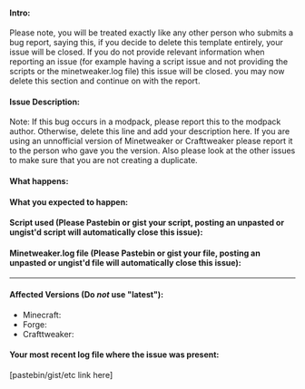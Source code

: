 #### Intro:
Please note, you will be treated exactly like any other person who submits a bug report, saying this, if you decide to delete this template entirely, your issue will be closed. If you do not provide relevant information when reporting an issue (for example having a script issue and not providing the scripts or the minetweaker.log file) this issue will be closed. you may now delete this section and continue on with the report.


#### Issue Description:
Note: If this bug occurs in a modpack, please report this to the modpack author. Otherwise, delete this line and add your description here. If you are using an unnofficial version of Minetweaker or Crafttweaker please report it to the person who gave you the version. Also please look at the other issues to make sure that you are not creating a duplicate.


#### What happens:



#### What you expected to happen:



#### Script used (Please Pastebin or gist your script, posting an unpasted or ungist'd script will automatically close this issue):



#### Minetweaker.log file (Please Pastebin or gist your file, posting an unpasted or ungist'd file will automatically close this issue):


____
#### Affected Versions (Do *not* use "latest"):

- Minecraft:
- Forge:
- Crafttweaker: 

#### Your most recent log file where the issue was present: 

[pastebin/gist/etc link here]
